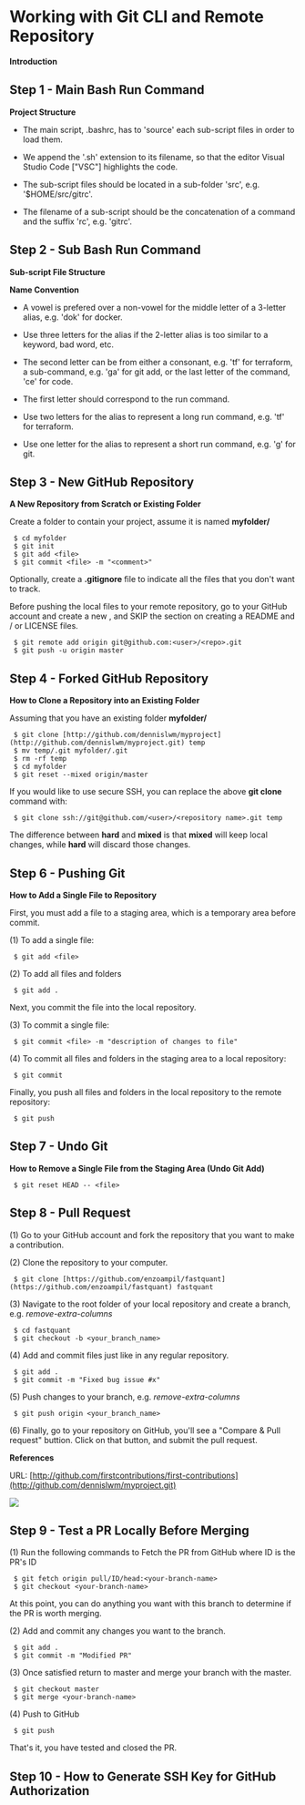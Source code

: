 # Working with Git CLI and Remote Repository

**Introduction**



## Step 1 - Main Bash Run Command

**Project Structure**

* The main script, .bashrc, has to 'source' each sub-script files in order to load them.

* We append the '.sh' extension to its filename, so that the editor Visual Studio Code ["VSC"] highlights the code.

* The sub-script files should be located in a sub-folder 'src', e.g. '$HOME/src/gitrc'.

* The filename of a sub-script should be the concatenation of a command and the suffix 'rc', e.g. 'gitrc'.

## Step 2 - Sub Bash Run Command

**Sub-script File Structure**



**Name Convention**

* A vowel is prefered over a non-vowel for the middle letter of a 3-letter alias, e.g. 'dok' for docker.

* Use three letters for the alias if the 2-letter alias is too similar to a keyword, bad word, etc.

* The second letter can be from either a consonant, e.g. 'tf' for terraform, a sub-command, e.g. 'ga' for git add, or the last letter of the command, 'ce' for code.

* The first letter should correspond to the run command.

* Use two letters for the alias to represent a long run command, e.g. 'tf' for terraform.

* Use one letter for the alias to represent a short run command, e.g. 'g' for git.

## Step 3 - New GitHub Repository

**A New Repository from Scratch or Existing Folder**

Create a folder to contain your project, assume it is named **myfolder/**

     $ cd myfolder
     $ git init
     $ git add <file>
     $ git commit <file> -m "<comment>"

Optionally, create a **.gitignore** file to indicate all the files that you don't want to track.

Before pushing the local files to your remote repository, go to your GitHub account and create a new <repo>, and SKIP the section on creating a README and / or LICENSE files.

     $ git remote add origin git@github.com:<user>/<repo>.git
     $ git push -u origin master

## Step 4 - Forked GitHub Repository

**How to Clone a Repository into an Existing Folder**

Assuming that you have an existing folder **myfolder/**

     $ git clone [http://github.com/dennislwm/myproject](http://github.com/dennislwm/myproject.git) temp
     $ mv temp/.git myfolder/.git
     $ rm -rf temp
     $ cd myfolder
     $ git reset --mixed origin/master

If you would like to use secure SSH, you can replace the above **git clone** command with:

     $ git clone ssh://git@github.com/<user>/<repository name>.git temp

The difference between **hard** and **mixed** is that **mixed** will keep local changes, while **hard** will discard those changes.

## Step 6 - Pushing Git

**How to Add a Single File to Repository**

First, you must add a file to a staging area, which is a temporary area before commit.

(1) To add a single file:

     $ git add <file>

(2) To add all files and folders

     $ git add .

Next, you commit the file into the local repository.

(3) To commit a single file:

     $ git commit <file> -m "description of changes to file"

(4) To commit all files and folders in the staging area to a local repository:

     $ git commit

Finally, you push all files and folders in the local repository to the remote repository:

     $ git push

## Step 7 - Undo Git

**How to Remove a Single File from the Staging Area (Undo Git Add)**

     $ git reset HEAD -- <file>

## Step 8 - Pull Request

(1) Go to your GitHub account and fork the repository that you want to make a contribution.

(2) Clone the repository to your computer.

     $ git clone [https://github.com/enzoampil/fastquant](https://github.com/enzoampil/fastquant) fastquant

(3) Navigate to the root folder of your local repository and create a branch, e.g. *remove-extra-columns*

     $ cd fastquant
     $ git checkout -b <your_branch_name>

(4) Add and commit files just like in any regular repository.

     $ git add .
     $ git commit -m "Fixed bug issue #x"

(5) Push changes to your branch, e.g. *remove-extra-columns*

     $ git push origin <your_branch_name>

(6) Finally, go to your repository on GitHub, you'll see a "Compare & Pull request" buttion. Click on that button, and submit the pull request.

**References**

URL: [http://github.com/firstcontributions/first-contributions](http://github.com/dennislwm/myproject.git)

![][1]

[1]: images/working-with-git-cli-and-github-repository/step-8---pull-request.png

## Step 9 - Test a PR Locally Before Merging

(1) Run the following commands to Fetch the PR from GitHub where ID is the PR's ID

     $ git fetch origin pull/ID/head:<your-branch-name>
     $ git checkout <your-branch-name>

At this point, you can do anything you want with this branch to determine if the PR is worth merging.

(2) Add and commit any changes you want to the branch.

     $ git add .
     $ git commit -m "Modified PR"

(3) Once satisfied return to master and merge your branch with the master.

     $ git checkout master
     $ git merge <your-branch-name>

(4) Push to GitHub

     $ git push

That's it, you have tested and closed the PR.

## Step 10 - How to Generate SSH Key for GitHub Authorization